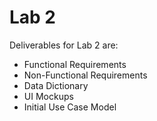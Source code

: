 # Lab 2

Deliverables for Lab 2 are:
- Functional Requirements 
- Non-Functional Requirements 
- Data Dictionary 
- UI Mockups 
- Initial Use Case Model
